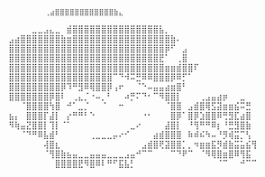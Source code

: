 

             ⢀⣴⣿⣿⣿⣿⣿⣿⣿⣿⣿⣿⣿⣿⣷⣄⠀⠀⠀
⠀⠀⠀⠀⣀⣀⣠⣄⣀⠀⣾⣿⣿⣿⣿⣿⣿⣿⣿⣿⣿⣿⣿⣿⣿⣿⣧⡀⠀
⣠⣴⣿⣿⣿⣿⣿⣿⣿⣷⣶⣿⣿⣿⣿⣿⣿⣿⣿⣿⣿⣿⣿⣿⣿⣿⣿⣿⣷⠄⠀⠀
⣿⣿⣿⣿⣿⣿⣿⣿⣿⣿⣿⣿⣿⣿⣿⣿⣿⣿⣿⣿⣿⣿⣿⣿⣿⣿⣿⡿⠋⠀⣠⠀⠀
⣿⣿⣿⣿⣿⣿⣿⣿⣿⣿⣿⣿⣿⣿⣿⣿⣿⣿⣿⣿⣿⣿⣿⣿⣿⣿⣟⠁⠀⢀⣿⠀⠀
⣿⣿⣿⣿⣿⣿⣿⣿⣿⣿⣿⣿⣿⣿⣿⣿⣿⣿⣿⣿⣿⣿⣿⣿⣿⣿⣿⣶⣶⣾⣿⣿⠏⠀⠀
⣿⣿⣿⣿⣿⣿⣿⣿⣿⣿⣿⣿⣿⣿⣿⣿⣿⣿⠉⠙⠺⠭⣛⠿⠿⣿⣿⣿⡿⠿⡋⠁⠀⠀
⣿⣿⣿⣿⣿⣿⣿⣿⣿⡿⠹⠛⣻⠿⢿⣿⣿⡿⢠⠖⠀⠀⠈⠑⠤⣤⣤⣴⣶⣿⠃⠀⠀
⣿⣿⣿⣿⣿⣿⣿⡿⣿⠇⠀⢀⣄⡈⠐⠤⡀⠃⠀⠀⠴⡛⠍⠙⠂⠉⠻⣿⣿⡇⠀⠀⠀⢀⣠⣤⣴⡶⠀⠀⣀⠀⠀⠀⠀⠀
⠀⠀⠈⣿⣿⣿⣿⢳⣿⠀⠚⠁⣀⡈⠀⠀⠈⠀⠀⠒⠀⠀⠀⠀⠀⠀⠀⠈⣿⣿⠀⣠⣾⣿⢿⣫⣽⣶⣶⣮⠭⣛
⣦⡄⠀⣿⣿⣿⡏⣼⡇⠀⡔⠛⠛⠃⠑⠀⠀⠀⠀⠀⠀⠀⠀⠐⠂⠀⠀⠀⣿⡿⠁⣿⡿⣱⣿⣿⠿⢛⣻⣏⣴⣿
⠻⢷⣤⣝⣿⣿⡇⢹⡇⠈⠁⠀⠀⠀⠀⠀⠀⠀⠀⠀⠀⣀⠔⠀⠀⠀⠀⣼⣿⡇⠀⠘⢻⠛⠛⠿⡆⠘⣛⣻⣿⣷
⠀⠀⠈⠙⠛⠿⣧⣾⠃⠀⠀⠀⠀⠀⢀⣀⣀⣀⡤⠔⠊⠀⠀⠀⠀⣴⣾⣿⣿⣿⠀⠷⠾⠮⠳⠤⠘⡻⢾⣭⡉⢣
⠀⠀⠀⠀⠀⠀⢼⣿⣆⠀⠀⠀⠀⠀⠀⠀⠀⠀⠀⠀⠀⠀⠀⣠⣾⣿⢟⣽⣿⣿⡁⡀⠲⣶⣶⣯⡻⣾⣷⣭⣥⣮⢻
⠀⠀⠀⠀⠀⠀⠈⢻⣿⣷⣦⣤⣀⣀⣤⣤⣤⣀⣀⣀⣠⣤⠚⠉⠉⠀⠀⠀⠉⠙⠟⠉⠀⠈⠻⢿⣿⣶⣿⠿⢻⣯
⠀⠀⠀⠀⠀⠀⠀⠀⣿⣿⣿⣿⣟⠻⣿⠿⠇⠛⠋⣯⣧⡃⠀⠀⠀⠀⠀⠀⠀⠀⠀⠀⠀⠀⠀⠀⠈⠉⠀⠀⠚⠉⠉
